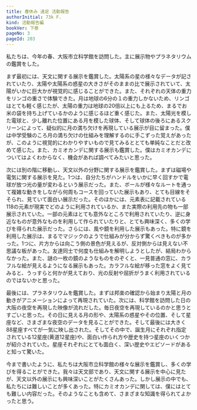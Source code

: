 ```yaml
---
title: 春休み 遠足 活動報告
authorInitial: 73k F.
kind: 活動報告編
bookVer: 下巻
pageNo: 3
pageId: 203
---
```


私たちは、今年の春、大阪市立科学館を訪問した。主に展示物やプラネタリウムの鑑賞をした。

まず最初には、天文に関する展示を鑑賞した。太陽系の星の様々なデータが記されていたり、太陽や太陽系の惑星の大きさがそのままの比で展示されていて、太陽がいかに巨大かが視覚的に感じることができた。また、それぞれの天体の重力をリンゴの重さで体験できた。月は地球の6分の１の重力しかないため、リンゴはとても軽く感じたが、太陽の重力は地球の20倍以上にも上るため、まるでお米の袋を持ち上げているかのように感じるほど重く感じた。また、太陽光を模した電球と、少し離れた位置にある月を模した球体、そして球体の後ろにあるスクリーンによって、疑似的に月の満ち欠けを再現している展示が目に留まった。僕は中学受験のころ月の満ち欠けの仕組みを理解するのに手こずった覚えがあったが、このように視覚的にわかりやすいもので見てみるととても単純なことだと改めて感じた。また、カミオカンデに関する展示も鑑賞した。僕はカミオカンデについてはよくわからなく、機会があれば調べてみたいと思った。

次には別の階に移動し、天文以外の分野に関する展示を鑑賞した。まずは磁場や電気に関する展示を見た。1つは、自分たちがハンドルをいかに早く回すかで電球が放つ光の量が変わるという展示だった。また、ボールが様々なルートを通って複雑な動きをしながら何周もコースを回っていた展示もあり、とても目線をそそられ、見ていて面白い展示だった。そのほかには、元素表に記載されている118の元素が現実でどのように利用されているか、また実際の利用先の物も一部展示されていた。一部の元素はとても意外なところで利用されていたり、逆に身近なものが意外なものを利用して作られていたりと、とても興味深く、多くの学びを得られた展示だった。さらには、風や鏡を利用した展示もあった。特に鏡を利用した展示は、まるでマジックのようで仕組みが分からず驚くべきものが多かった。1つに、片方からは向こう側の景色が見えるが、反対側からは見えない不思議な板があった。友達同士で何度も仕組みを解明しようとしたが、結局わからなかった。また、謎の一枚の鏡のようなものをのぞくと、一見普通の窓に、カラフルな絵が見えるようになる展示もあった。カラフルな絵が移った窓をよく見てみると、うっすらと何かが見えており、光の反射や屈折がうまく利用されているのではないかと思った。

最後には、プラネタリウムを鑑賞した。まずは邦楽の確認から始まり太陽と月の動きがアニメーションによって再現されていた。次には、科学館を訪問した日の大阪の夜空を再現した映像が流れだした。毎日夜空を再現しているのかと思うとすごいと思った。その日に見える月の形や、太陽系の惑星やその位置、そして星座など、さまざまな夜空のデータを見ることができた。そして最後には大きく88星座すべてが一気に映し出された。そしてその中で、誕生月にそれぞれ指定されている12星座(黄道12星座)や、面白い作られ方や歴史を持つ星座のいくつかが紹介されていた。星座それぞれにとても面白く、深い歴史やエピソードがあると知って驚いた。

今まで書いたように、私たちは大阪市立科学館の様々な展示を鑑賞し、多くの学びを得ることができた。我々は天文部であり、天文に関する展示を中心に見たが、天文以外の展示にも興味深いことがたくさんあった。しかし展示の中でも、私たちには難しいことが多くあった。特にカミオカンデに関しては、僕にはとても難しい内容だった。そのようなことも含めて、さまざまな知識を得られてよかったと思う。